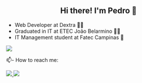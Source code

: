 ## <div align="center">Hi there! I'm Pedro 👋</div>

- Web Developer at Dextra 👨‍💻  
- Graduated in IT at ETEC João Belarmino 👨‍🎓   
- IT Management student at Fatec Campinas 🏫  

<img src="https://github-readme-stats.vercel.app/api?username=pedrogneri&show_icons=true&theme=dracula&include_all_commits=true&count_private=true"/>

📫- How to reach me:  

<a href="https://www.linkedin.com/in/pedrogneri">
   <img src="https://img.shields.io/badge/linkedin-%230077B5.svg?&style=for-the-badge&logo=linkedin&logoColor=white" />
</a>
<a href="mailto:pedrogneri@gmail.com">
   <img src="https://img.shields.io/badge/Gmail-D14836?style=for-the-badge&logo=gmail&logoColor=white" />
</a>
